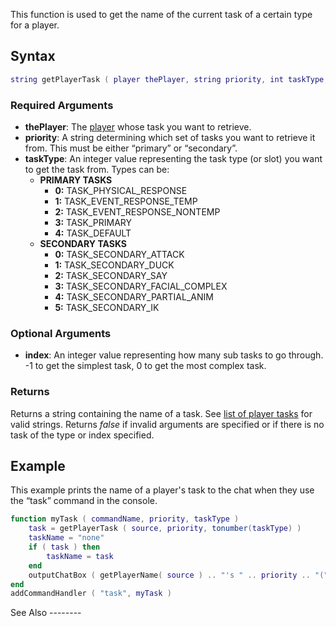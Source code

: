 This function is used to get the name of the current task of a certain type for a player.

Syntax
------

``` lua
string getPlayerTask ( player thePlayer, string priority, int taskType, [int index = 0] )
```

### Required Arguments

-   **thePlayer**: The [player](/docs/player.md "wikilink") whose task you want to retrieve.
-   **priority**: A string determining which set of tasks you want to retrieve it from. This must be either “primary” or “secondary”.
-   **taskType**: An integer value representing the task type (or slot) you want to get the task from. Types can be:
    -   **PRIMARY TASKS**
        -   **0:** TASK\_PHYSICAL\_RESPONSE
        -   **1:** TASK\_EVENT\_RESPONSE\_TEMP
        -   **2:** TASK\_EVENT\_RESPONSE\_NONTEMP
        -   **3:** TASK\_PRIMARY
        -   **4:** TASK\_DEFAULT
    -   **SECONDARY TASKS**
        -   **0:** TASK\_SECONDARY\_ATTACK
        -   **1:** TASK\_SECONDARY\_DUCK
        -   **2:** TASK\_SECONDARY\_SAY
        -   **3:** TASK\_SECONDARY\_FACIAL\_COMPLEX
        -   **4:** TASK\_SECONDARY\_PARTIAL\_ANIM
        -   **5:** TASK\_SECONDARY\_IK

### Optional Arguments

-   **index**: An integer value representing how many sub tasks to go through. -1 to get the simplest task, 0 to get the most complex task.

### Returns

Returns a string containing the name of a task. See [list of player tasks](/docs/list_of_player_tasks.md "wikilink") for valid strings. Returns *false* if invalid arguments are specified or if there is no task of the type or index specified.

Example
-------

<section name="Client" class="client" show="true">
This example prints the name of a player's task to the chat when they use the “task” command in the console.

``` lua
function myTask ( commandName, priority, taskType )
    task = getPlayerTask ( source, priority, tonumber(taskType) )
    taskName = "none"
    if ( task ) then
        taskName = task
    end
    outputChatBox ( getPlayerName( source ) .. "'s " .. priority .. "(" .. taskType .. ") task is: " .. taskName )
end    
addCommandHandler ( "task", myTask )
```

</section>
See Also
--------
